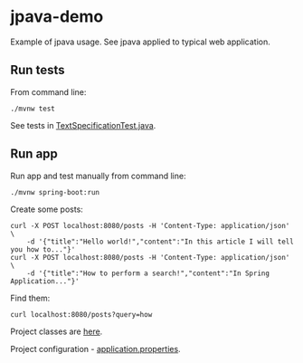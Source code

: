 # jpava-demo
Example of jpava usage. See jpava applied to typical web application.

## Run tests
From command line:
```shell script
./mvnw test
```
See tests in [TextSpecificationTest.java](src/test/java/io/github/jjpava/jpavademo/TextSpecificationTest.java).

## Run app
Run app and test manually from command line:
```shell script
./mvnw spring-boot:run
```

Create some posts:
```shell script
curl -X POST localhost:8080/posts -H 'Content-Type: application/json' \
    -d '{"title":"Hello world!","content":"In this article I will tell you how to..."}'
curl -X POST localhost:8080/posts -H 'Content-Type: application/json' \
    -d '{"title":"How to perform a search!","content":"In Spring Application..."}'
```

Find them:
```shell script
curl localhost:8080/posts?query=how
```

Project classes are [here](src/main/java/io/github/jjpava/jpavademo).

Project configuration - [application.properties](src/main/resources/application.properties).
